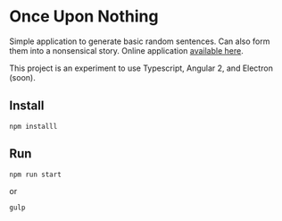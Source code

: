 # Once Upon Nothing

Simple application to generate basic random sentences. Can also form them into a nonsensical story. Online application [available here](https://clementrivaille.github.io/once-upon-nothing/).

This project is an experiment to use Typescript, Angular 2, and Electron (soon).

## Install

```
npm installl
```

## Run

```
npm run start
```

or

```
gulp
```
